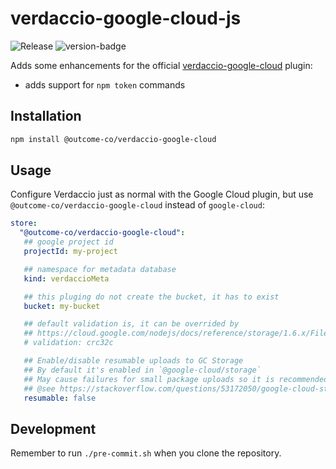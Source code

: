 # verdaccio-google-cloud-js
![Release](https://github.com/outcome-co/verdaccio-google-cloud-js/workflows/Release/badge.svg?branch=v1.1.2) ![version-badge](https://img.shields.io/badge/version-1.1.2-brightgreen)

Adds some enhancements for the official [verdaccio-google-cloud](https://github.com/verdaccio/monorepo/tree/master/plugins/google-cloud) plugin:

- adds support for `npm token` commands

## Installation

```sh
npm install @outcome-co/verdaccio-google-cloud
```

## Usage

Configure Verdaccio just as normal with the Google Cloud plugin, but use `@outcome-co/verdaccio-google-cloud` instead of `google-cloud`:

```yaml
store:
  "@outcome-co/verdaccio-google-cloud":
   ## google project id
   projectId: my-project

   ## namespace for metadata database
   kind: verdaccioMeta

   ## this pluging do not create the bucket, it has to exist
   bucket: my-bucket

   ## default validation is, it can be overrided by 
   ## https://cloud.google.com/nodejs/docs/reference/storage/1.6.x/File.html#createWriteStream
   # validation: crc32c

   ## Enable/disable resumable uploads to GC Storage
   ## By default it's enabled in `@google-cloud/storage`
   ## May cause failures for small package uploads so it is recommended to set it to `false`
   ## @see https://stackoverflow.com/questions/53172050/google-cloud-storage-invalid-upload-request-error-bad-request
   resumable: false
```


## Development

Remember to run `./pre-commit.sh` when you clone the repository.

